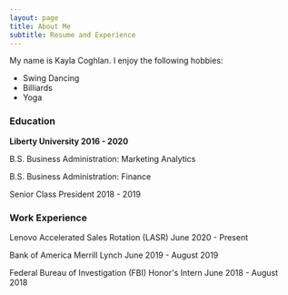 ```yaml
---
layout: page
title: About Me
subtitle: Resume and Experience 
---
```


My name is Kayla Coghlan. I enjoy the following hobbies:

- Swing Dancing 
- Billiards
- Yoga


### Education

**Liberty University 2016 - 2020**

  B.S. Business Administration: Marketing Analytics
  
  B.S. Business Administration: Finance
  
  
Senior Class President 2018 - 2019  

### Work Experience

Lenovo Accelerated Sales Rotation (LASR) June 2020 - Present

Bank of America Merrill Lynch June 2019 - August 2019

Federal Bureau of Investigation (FBI) Honor's Intern June 2018 - August 2018
